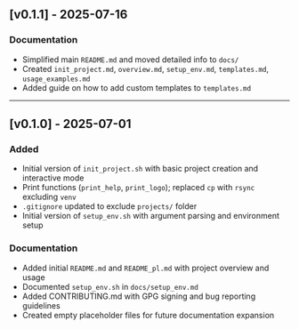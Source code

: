 ## [v0.1.1] - 2025-07-16

### Documentation
- Simplified main `README.md` and moved detailed info to `docs/`
- Created `init_project.md`, `overview.md`, `setup_env.md`, `templates.md`, `usage_examples.md`
- Added guide on how to add custom templates to `templates.md`

---

## [v0.1.0] - 2025-07-01

### Added
- Initial version of `init_project.sh` with basic project creation and interactive mode
- Print functions (`print_help`, `print_logo`); replaced `cp` with `rsync` excluding `venv`
- `.gitignore` updated to exclude `projects/` folder
- Initial version of `setup_env.sh` with argument parsing and environment setup

### Documentation
- Added initial `README.md` and `README_pl.md` with project overview and usage
- Documented `setup_env.sh` in `docs/setup_env.md`
- Added CONTRIBUTING.md with GPG signing and bug reporting guidelines
- Created empty placeholder files for future documentation expansion
